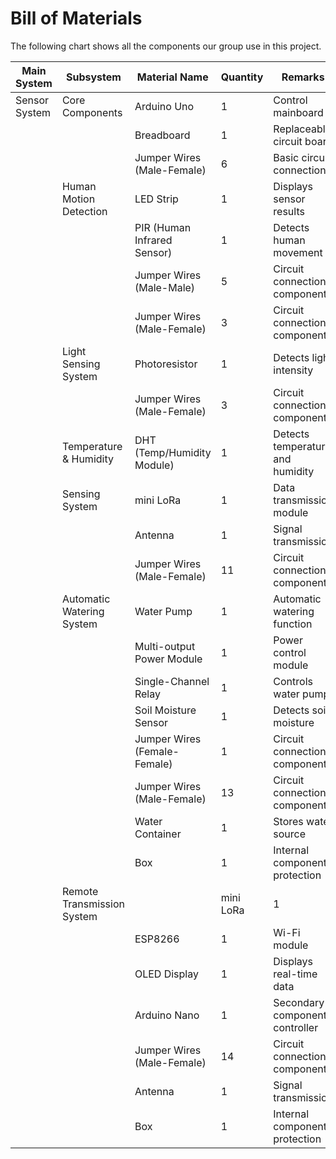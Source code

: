 # Bill of Materials
The following chart shows all the components our group use in this project.

| Main System | Subsystem | Material Name | Quantity | Remarks |
| ------------- | ------------- | ------------- | ------------- | ------------- |
| Sensor System	| Core Components | Arduino Uno | 1 | Control mainboard |
| | |Breadboard | 1 | Replaceable circuit board |
| | | Jumper Wires (Male-Female) | 6 | Basic circuit connections |
| | Human Motion Detection | LED Strip | 1 | Displays sensor results |
| | | PIR (Human Infrared Sensor) | 1 |	Detects human movement|
| | | Jumper Wires (Male-Male) | 5 | Circuit connection components |
| | | Jumper Wires (Male-Female) | 3 | Circuit connection components |
| | Light Sensing System | Photoresistor | 1 | Detects light intensity |
| | | Jumper Wires (Male-Female) | 3| Circuit connection components |
| | Temperature & Humidity | DHT (Temp/Humidity Module) | 1 | Detects temperature and humidity |
| | Sensing System | mini LoRa | 1 | Data transmission module |
| | | Antenna | 1 | Signal transmission|
| | | Jumper Wires (Male-Female) | 11 | Circuit connection components |
| | Automatic Watering System | Water Pump | 1 | Automatic watering function |
| | | Multi-output Power Module | 1 | Power control module |
| | | Single-Channel Relay | 1 | Controls water pump |
| | | Soil Moisture Sensor | 1 | Detects soil moisture |
| | | Jumper Wires (Female-Female) | 1 | Circuit connection components |
| | | Jumper Wires (Male-Female) | 13 | Circuit connection components |
| | | Water Container | 1 | Stores water source |
| | | Box | 1 | Internal component protection |
| | Remote Transmission System | | mini LoRa | 1 | Data transmission module |
| | | ESP8266 | 1 | Wi-Fi module |
| | | OLED Display | 1 | Displays real-time data |
| | | Arduino Nano | 1 | Secondary components controller |
| | | Jumper Wires (Male-Female) | 14 | Circuit connection components |
| | | Antenna | 1 | Signal transmission |
| | | Box | 1 | Internal component protection |
